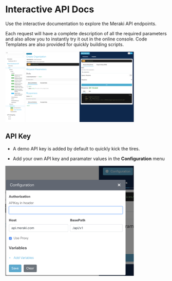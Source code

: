 
# Interactive API Docs

Use the interactive documentation to explore the Meraki API endpoints. 

Each request will have a complete description of all the required parameters and also allow you to instantly try it out in the online console. Code Templates are also provided for quickly building scripts.

<img src="api.png" width="400px">



## API Key

- A demo API key is added by default to quickly kick the tires.

- Add your own API key and paramater values in the **Configuration** menu


<img src="../images/interactiveAPIConfig.png" width="400px">






